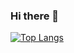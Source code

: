 ### Hi there 👋

[![Top Langs](https://github-readme-stats.vercel.app/api/top-langs/?username=ashudson23&hide=dockerfile,html&layout=compact)](https://github.com/anuraghazra/github-readme-stats)

<!--
**ashudson23/ashudson23** is a ✨ _special_ ✨ repository because its `README.md` (this file) appears on your GitHub profile.

Here are some ideas to get you started:

- 🔭 I’m currently working on ...
- 🌱 I’m currently learning ...
- 👯 I’m looking to collaborate on ...
- 🤔 I’m looking for help with ...
- 💬 Ask me about ...
- 📫 How to reach me: ...
- 😄 Pronouns: ...
- ⚡ Fun fact: ...
-->
